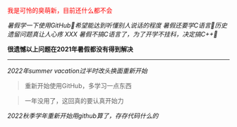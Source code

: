 <font color=red> 我是可怜的臭萌新，目前还什么都不会</font>

*暑假学一下使用GitHub🥲希望能达到听懂别人说话的程度*
*暑假还要学C语言🥲历史遗留问题真让人心疼 XXX*
*暑假不搞C语言了，为了开学不挂科，决定搞C++🥺*

**很遗憾以上问题在2021年暑假都没有得到解决**

---------------------------------------------
*2022年summer vacation过半时改头换面重新开始*
>重新开始使用GitHub，多学习一点东西

>一年没用了，这回真的要认真开始力

*2022秋季学年重新开始用github算了，存存代码什么的*
